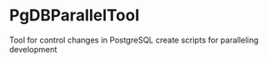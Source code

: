 PgDBParallelTool
================

Tool for control changes in PostgreSQL create scripts for paralleling development